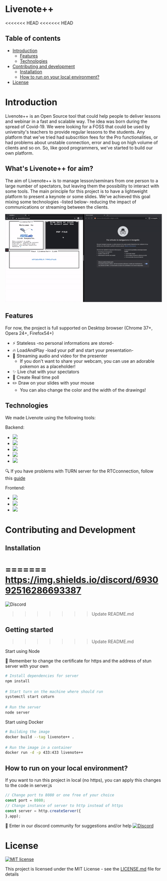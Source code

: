# Livenote++

<<<<<<< HEAD
<<<<<<< HEAD
## Table of contents
* [Introduction](#Introduction)
  * [Features](#Features)
  * [Technologies](#Technologies)
* [Contributing and development](#Contributing-and-development)
  * [Installation](#Installation)
  * [How to run on your local environment?](#How-to-run-on-your-local-environment?)
* [License](#License)

# Introduction

Livenote++ is an Open Source tool that could help people to deliver lessons and webinar in a fast and scalable way.
The idea was born during the spread of Covid-19. We were looking for a FOSS that could be used by university's teachers to provide regular lessons to the students. Any platform that we've tried had subscrition fees for the Pro functionalities, or had problems about unstable connection, error and bug on high volume of clients and so on. So, like good programmers, we've started to build our own platform.

## What's Livenote++ for aim?

The aim of Livenote++ is to manage lesson/seminars from one person to a large number of spectators, but leaving them the possibility to interact with some tools. The main principle for this project is to have a lightweight platform to present a keynote or some slides. We've achieved this goal mixing some technologies -listed below- reducing the impact of communications or streaming between the clients.

![preview](./public/img/livegif.gif)

## Features

For now, the project is full supported on Desktop browser (Chrome 37+, Opera 24+, Firefox54+)

* :zap: Stateless -no personal informations are stored-
* :fire: LoadAndPlay -load your pdf and start your presentation-
* :rocket: Streaming audio and video for the presenter
  * If you don't want to share your webcam, you can use an adorable pokemon as a placeholder!
* :sparkles: Live chat with your spectators
* :tada: Create Real time poll
* :pencil2: Draw on your slides with your mouse
  * You can also change the color and the width of the drawings!

## Technologies

We made Livenote using the following tools:

Backend:
* ![](https://img.shields.io/badge/express-4.17.1-green)
* ![](https://img.shields.io/badge/socket.io-2.3.0-green)
* ![](https://img.shields.io/badge/dropzone-5.7.0-green)
* ![](https://img.shields.io/badge/pdf.js-2.5-green)
* ![](https://img.shields.io/badge/webrtc-1.0-green)

:mag: If you have problems with TURN server for the RTCconnection, follow this [guide](https://webrtc.org/getting-started/turn-server)

Frontend:
* ![](https://img.shields.io/badge/html-1.0-green)
* ![](https://img.shields.io/badge/css-1.0-green)
* ![](https://img.shields.io/badge/nes.css-2.3.0-green)

# Contributing and Development

## Installation
=======
https://img.shields.io/discord/693092516286693387
=======
![Discord](https://img.shields.io/discord/693092516286693387)
>>>>>>> Update README.md

## Getting started
>>>>>>> Update README.md

Start using Node

:see_no_evil: Remember to change the certificate for https and the address of stun server with your own

```bash
# Install dependencies for server
npm install

# Start turn on the machine where should run
systemctl start coturn

# Run the server
node server
```

Start using Docker

```bash
# Building the image
docker build --tag livenote++ .

# Run the image in a container
docker run -d -p 433:433 livenote++
```

## How to run on your local environment?

If you want to run this project in local (no https), you can apply this changes to the code in server.js

```js
// Change port to 8080 or one free of your choice
const port = 8080;
// Change instance of server to http instead of https
const server = http.createServer({ 
},app);
```

:beers: Enter in our discord community for suggestions and/or help 
<a href="https://discord.gg/BTt5fUp">![Discord](https://img.shields.io/discord/693092516286693387?logo=discord)</a>

# License
[![MIT license](https://img.shields.io/badge/License-MIT-blue.svg)](https://lbesson.mit-license.org/) 

This project is licensed under the MIT License - see the [LICENSE.md](LICENSE) file for details
